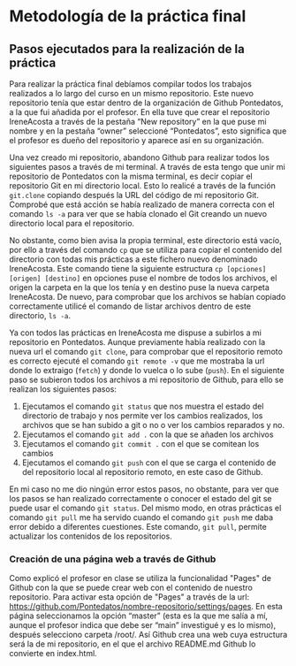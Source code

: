 # Metodología de la práctica final 

## Pasos ejecutados para la realización de la práctica

Para realizar la práctica final debíamos compilar todos los trabajos realizados a lo largo del curso en un mismo repositorio. Este nuevo repositorio tenía que estar dentro de la organización de Github Pontedatos, a la que fui añadida por el profesor. En ella tuve que crear el repositorio IreneAcosta a través de la pestaña “New repository” en la que puse mi nombre y en la pestaña “owner” seleccioné “Pontedatos”, esto significa que el profesor es dueño del repositorio y aparece así en su organización.

Una vez creado mi repositorio, abandono Github para realizar todos los siguientes pasos a través de mi terminal. A través de esta tengo que unir mi repositorio de Pontedatos con la misma terminal, es decir copiar el repositorio Git en mi directorio local. Esto lo realicé a través de la función `git.clone` copiando después la URL del código de mi repositorio Git. Comprobé que está acción se había realizado de manera correcta con el comando `ls -a` para ver que se había clonado el Git creando un nuevo directorio local para el repositorio.

No obstante, como bien avisa la propia terminal, este directorio está vacío, por ello a través del comando `cp`  que se utiliza para copiar el contenido del directorio con todas mis prácticas a este fichero nuevo denominado IreneAcosta.  Este comando tiene la siguiente estructura `cp [opciones] [origen] [destino]` en opciones puse el nombre de todos los archivos, el origen la carpeta en la que los tenía y en destino puse la nueva carpeta IreneAcosta. De nuevo, para comprobar que los archivos se habían copiado correctamente utilicé el comando de listar archivos dentro de este directorio, `ls -a`.

Ya con todos las prácticas en IreneAcosta me dispuse a subirlos a mi repositorio en Pontedatos. Aunque previamente había realizado con la nueva url el comando `git clone`, para comprobar que el repositorio remoto es correcto ejecuté el comando `git remote -v` que me mostraba la url donde lo extraigo (`fetch`) y donde lo vuelca o lo sube (`push`). En el siguiente paso se subieron todos los archivos a mi repositorio de Github, para ello se realizan los siguientes pasos: 

1. Ejecutamos el comando `git status` que nos muestra el estado del directorio de trabajo y nos permite ver los cambios realizados, los archivos que se han subido a git o no o ver los cambios reparados y no. 
2. Ejecutamos el comando `git add .` con la que se añaden los archivos  
3. Ejecutamos el comando `git commit .`  con el que se comitean los cambios 
4. Ejecutamos el comando `git push` con el que se carga el contenido de del repositorio local al repositorio remoto, en este caso de Github. 

En mi caso no me dio ningún error estos pasos, no obstante, para ver que los pasos se han realizado correctamente o conocer el estado del git se puede usar el comando `git status`. Del mismo modo, en otras prácticas el comando `git pull` me ha servido cuando el comando `git push` me daba error debido a diferentes cuestiones. Este comando,  `git pull`, permite actualizar los contenidos de los repositorios. 

### Creación de una página web a través de Github 

Como explicó el profesor en clase se utiliza la funcionalidad "Pages" de Github con la que se puede crear web con el contenido de nuestro repositorio. Para activar esta opción de "Pages" a través de la url:  https://github.com/Pontedatos/nombre-repositorio/settings/pages. En esta página seleccionamos la opción “master” (esta es la que me salía a mí, aunque el profesor indica que debe ser “main” investigué y es lo mismo), después selecciono carpeta /root/.  Así Github crea una web cuya  estructura será la de mi repositorio, en el que el archivo README.md Github lo convierte en index.html. 

